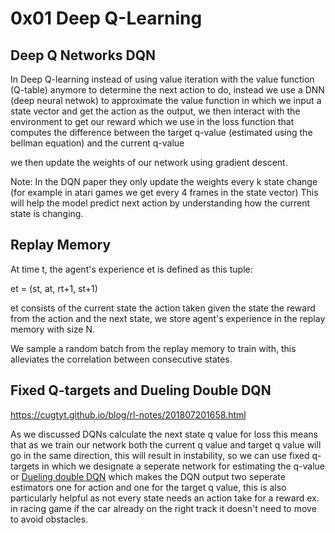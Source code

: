 # 0x01 Deep Q-Learning

## Deep Q Networks DQN

In Deep Q-learning instead of using value iteration with the value function (Q-table)
anymore to determine the next action to do, instead we use a DNN (deep neural netwok)
to approximate the value function in which we input a state vector and get the action
as the output, we then interact with the environment to get our reward which we use in the loss
function that computes the difference between the target q-value (estimated using the bellman equation) and the current q-value

we then update the weights of our network using gradient descent.

Note: In the DQN paper they only update the weights every k state change (for example in atari games we get every 4 frames in the state vector)
This will help the model predict next action by understanding how the current state is changing.

## Replay Memory

At time t, the agent's experience et is defined as this tuple:

et = (st, at, rt+1, st+1) 

et consists of the current state the action taken given the state
the reward from the action and the next state, we store agent's
experience in the replay memory with size N.

We sample a random batch from the replay memory to train with,
this alleviates the correlation between consecutive states.

## Fixed Q-targets and Dueling Double DQN

https://cugtyt.github.io/blog/rl-notes/201807201658.html

As we discussed DQNs calculate the next state q value for loss this means
that as we train our network both the current q value and target q value
will go in the same direction, this will result in instability, so 
we can use fixed q-targets in which we designate a seperate network
for estimating the q-value or [Dueling double DQN](https://arxiv.org/pdf/1511.06581.pdf)
which makes the DQN output two seperate estimators one for action and one for the target
q value, this is also particularly helpful as not every state needs an action take for
a reward ex. in racing game if the car already on the right track it doesn't need to
move to avoid obstacles.
